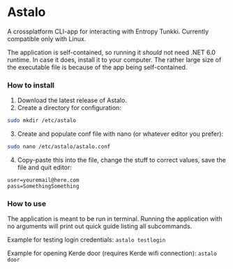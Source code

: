 # Astalo

A crossplatform CLI-app for interacting with Entropy Tunkki. Currently compatible only with Linux.

The application is self-contained, so running it *should* not need .NET 6.0 runtime. In case it does, install it to your computer. The rather large size of the executable file is because of the app being self-contained.

### How to install
1. Download the latest release of Astalo.
2. Create a directory for configuration:
```bash
sudo mkdir /etc/astalo
```
3. Create and populate conf file with nano (or whatever editor you prefer):
```bash
sudo nano /etc/astalo/astalo.conf
```
4. Copy-paste this into the file, change the stuff to correct values, save the file and quit editor:
```
user=youremail@here.com
pass=SomethingSomething
```

### How to use
The application is meant to be run in terminal.
Running the application with no arguments will print out quick guide listing all subcommands.

Example for testing login credentials:
`astalo testlogin`

Example for opening Kerde door (requires Kerde wifi connection):
`astalo door`